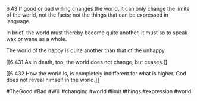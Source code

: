 6.43 If good or bad willing changes the world, it can only change the limits of the world, not the facts; not the things that can be expressed in language.

In brief, the world must thereby become quite another, it must so to speak wax or wane as a whole.

The world of the happy is quite another than that of the unhappy.

[[6.431 As in death, too, the world does not change, but ceases.]]

[[6.432 How the world is, is completely indifferent for what is higher. God does not reveal himself in the world.]]

#TheGood #Bad #Will #changing #world #limit #things #expression #world 
